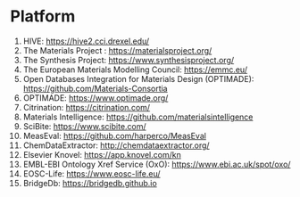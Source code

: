# Platform
1. HIVE: https://hive2.cci.drexel.edu/
2. The Materials Project : https://materialsproject.org/
3. The Synthesis Project: https://www.synthesisproject.org/
4. The European Materials Modelling Council: https://emmc.eu/
5. Open Databases Integration for Materials Design (OPTIMADE): https://github.com/Materials-Consortia
6. OPTIMADE: https://www.optimade.org/
7. Citrination: https://citrination.com/
8. Materials Intelligence: https://github.com/materialsintelligence
9. SciBite: https://www.scibite.com/
10. MeasEval: https://github.com/harperco/MeasEval
11. ChemDataExtractor: http://chemdataextractor.org/
12. Elsevier Knovel: https://app.knovel.com/kn
13. EMBL-EBI Ontology Xref Service (OxO): https://www.ebi.ac.uk/spot/oxo/
14. EOSC-Life: https://www.eosc-life.eu/
15. BridgeDb: https://bridgedb.github.io
